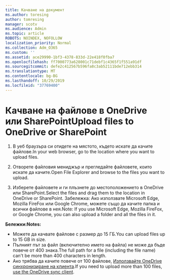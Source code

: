 ```yaml
---
title: Качване на документ
ms.author: toresing
author: tomresing
manager: scotv
ms.audience: Admin
ms.topic: article
ROBOTS: NOINDEX, NOFOLLOW
localization_priority: Normal
ms.collection: Adm_O365
ms.custom: ''
ms.assetid: ace29990-1bf3-4378-833d-22e418f0fba7
ms.openlocfilehash: ff7000773a628001c71debf1c4365f1f551a91df
ms.sourcegitcommit: defe2c412567b596fa8c3ab52111bde712ebb314
ms.translationtype: MT
ms.contentlocale: bg-BG
ms.lasthandoff: 10/29/2019
ms.locfileid: "37769400"
---
```

# <a name="upload-files-to-onedrive-or-sharepoint"></a><span data-ttu-id="4fe72-102">Качване на файлове в OneDrive или SharePoint</span><span class="sxs-lookup"><span data-stu-id="4fe72-102">Upload files to OneDrive or SharePoint</span></span>

1. <span data-ttu-id="4fe72-103">В уеб браузъра си отидете на мястото, където искате да качите файлове.</span><span class="sxs-lookup"><span data-stu-id="4fe72-103">In your web browser, go to the location where you want to upload files.</span></span>
    
2. <span data-ttu-id="4fe72-104">Отворете файловия мениджър и прегледайте файловете, които искате да качите.</span><span class="sxs-lookup"><span data-stu-id="4fe72-104">Open File Explorer and browse to the files you want to upload.</span></span>
    
3. <span data-ttu-id="4fe72-105">Изберете файловете и ги плъзнете до местоположението в OneDrive или SharePoint.</span><span class="sxs-lookup"><span data-stu-id="4fe72-105">Select the files and drag them to the location in OneDrive or SharePoint.</span></span> <span data-ttu-id="4fe72-106">Забележка: Ако използвате Microsoft Edge, Mozilla FireFox или Google Chrome, можете също да качите папка и всички файлове в нея.</span><span class="sxs-lookup"><span data-stu-id="4fe72-106">Note: If you use Microsoft Edge, Mozilla FireFox, or Google Chrome, you can also upload a folder and all the files in it.</span></span>
    
<span data-ttu-id="4fe72-107">**Бележки:**</span><span class="sxs-lookup"><span data-stu-id="4fe72-107">**Notes:**</span></span>

- <span data-ttu-id="4fe72-108">Можете да качвате файлове с размер до 15 ГБ.</span><span class="sxs-lookup"><span data-stu-id="4fe72-108">You can upload files up to 15 GB in size.</span></span> 
- <span data-ttu-id="4fe72-109">Пълният път за файл (включително името на файла) не може да бъде повече от 400 знака.</span><span class="sxs-lookup"><span data-stu-id="4fe72-109">The full path for a file (including the file name) can't be more than 400 characters in length.</span></span> 
- <span data-ttu-id="4fe72-110">Ако трябва да качите повече от 100 файлове, [Използвайте OneDrive синхронизиране на клиента](https://go.microsoft.com/fwlink/?linkid=866427).</span><span class="sxs-lookup"><span data-stu-id="4fe72-110">If you need to upload more than 100 files, [use the OneDrive sync client](https://go.microsoft.com/fwlink/?linkid=866427).</span></span> 
  

